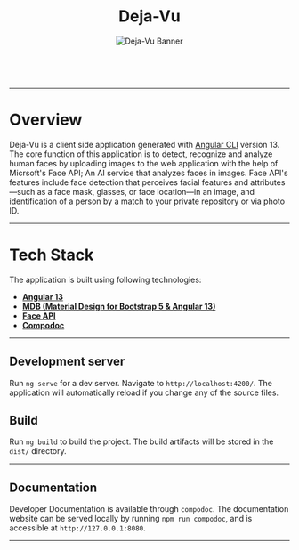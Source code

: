<h1 align="center">Deja-Vu</h1>

<p align="center">

<img src="https://socialify.git.ci/SABERGLOW/Deja-Vu/image?description=1&descriptionEditable=A%20facial%20recognition%2Fdetection%20app%20with%20Angular%20using%20Microsoft%27s%20Face%20API&font=Raleway&forks=1&issues=1&language=1&logo=https%3A%2F%2Fgithub.com%2FSABERGLOW%2FDeja-Vu%2Fblob%2Fmain%2Fsrc%2Fassets%2Fimages%2FDeja-Vu.png%3Fraw%3Dtrue&name=1&owner=1&pattern=Circuit%20Board&pulls=1&stargazers=1&theme=Dark" alt="Deja-Vu Banner">

</p>

<p>&nbsp;</p>
<p>&nbsp;</p>

---

# Overview

Deja-Vu is a client side application generated with [Angular CLI](https://github.com/angular/angular-cli) version 13. The core function of this application is to detect, recognize and analyze human faces by uploading images to the web application with the help of Micrsoft's Face API; An AI service that analyzes faces in images. Face API's features include face detection that perceives facial features and attributes—such as a face mask, glasses, or face location—in an image, and identification of a person by a match to your private repository or via photo ID.

---

# Tech Stack

The application is built using following technologies:

- **[Angular 13](https://angular.io/)**
- **[MDB (Material Design for Bootstrap 5 & Angular 13)](https://mdbootstrap.com/docs/b5/angular/)**
- **[Face API](https://azure.microsoft.com/en-us/services/cognitive-services/face/)**
- **[Compodoc](https://compodoc.app/)**

---

## Development server

Run `ng serve` for a dev server. Navigate to `http://localhost:4200/`. The application will automatically reload if you change any of the source files.

## Build

Run `ng build` to build the project. The build artifacts will be stored in the `dist/` directory.

---

## Documentation

Developer Documentation is available through `compodoc`. The documentation website can be served locally by running `npm run compodoc`, and is accessible at `http://127.0.0.1:8080`.

---